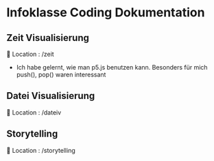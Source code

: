 # Infoklasse Coding Dokumentation

## Zeit Visualisierung
📍 Location : /zeit

- Ich habe gelernt, wie man p5.js benutzen kann. Besonders für mich push(), pop() waren interessant

## Datei Visualisierung
📍 Location : /dateiv

## Storytelling
📍 Location : /storytelling